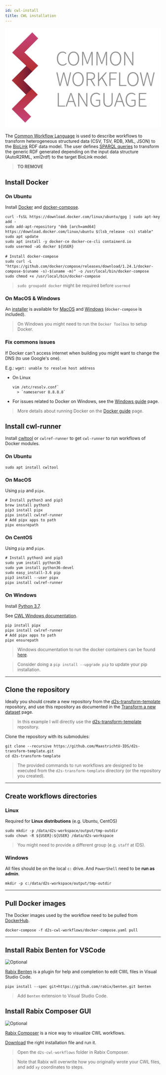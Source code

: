 ```yaml
---
id: cwl-install
title: CWL installation
---
```


[![](/img/CWL_logo.png)](https://www.commonwl.org/)

The [Common Workflow Language](https://www.commonwl.org/) is used to describe workflows to transform heterogeneous structured data (CSV, TSV, RDB, XML, JSON) to the [BioLink](https://biolink.github.io/biolink-model/docs/) RDF data model. The user defines [SPARQL queries](https://github.com/MaastrichtU-IDS/d2s-transform-template/blob/master/mapping/pharmgkb/insert-pharmgkb.rq) to transform the generic RDF generated depending on the input data structure (AutoR2RML, xml2rdf) to the target BioLink model.

> **TO REMOVE**

## Install Docker

### On Ubuntu

Install [Docker](https://docs.docker.com/install/linux/docker-ce/ubuntu/) and [docker-compose](https://docs.docker.com/compose/install/).

```shell
curl -fsSL https://download.docker.com/linux/ubuntu/gpg | sudo apt-key add -
sudo add-apt-repository "deb [arch=amd64] https://download.docker.com/linux/ubuntu $(lsb_release -cs) stable"
sudo apt update
sudo apt install -y docker-ce docker-ce-cli containerd.io
sudo usermod -aG docker ${USER}

# Install docker-compose
sudo curl -L "https://github.com/docker/compose/releases/download/1.24.1/docker-compose-$(uname -s)-$(uname -m)" -o /usr/local/bin/docker-compose
sudo chmod +x /usr/local/bin/docker-compose
```

> `sudo groupadd docker` might be required before `usermod`

### On MacOS & Windows

An [installer](https://hub.docker.com/?overlay=onboarding) is available for [MacOS](https://docs.docker.com/docker-for-mac/install/) and [Windows](https://docs.docker.com/docker-for-windows/install/) (`docker-compose` is included).

> On Windows you might need to run the `Docker Toolbox` to setup Docker.

### Fix commons issues

If Docker can't access internet when building you might want to change the DNS (to use Google's one). 

E.g.: `wget: unable to resolve host address`

* On Linux

  ```shell
  vim /etc/resolv.conf`
  	> `nameserver 8.8.8.8`
  ```

* For issues related to Docker on Windows, see the [Windows guide](docs/guide-windows) page.

> More details about running Docker on the [Docker guide](/docs/docker-guide) page.


## Install cwl-runner

Install [cwltool](https://github.com/common-workflow-language/cwltool#install) or `cwlref-runner` to get `cwl-runner` to run workflows of Docker modules.

### On Ubuntu

```shell
sudo apt install cwltool
```

### On MacOS

Using `pip` and `pipx`.

```shell
# Install python3 and pip3
brew install python3
pip3 install pipx
pipx install cwlref-runner
# Add pipx apps to path
pipx ensurepath
```

### On CentOS

Using `pip` and `pipx`.

```shell
# Install python3 and pip3
sudo yum install python36
sudo yum install python36-devel
sudo easy_install-3.6 pip
pip3 install --user pipx
pipx install cwlref-runner
```

### On Windows

Install [Python 3.7](https://www.python.org/ftp/python/3.7.5/python-3.7.5-amd64.exe).

See [CWL Windows documentation](https://github.com/common-workflow-language/cwltool/blob/master/windowsdoc.md).

```shell
pip install pipx
pipx install cwlref-runner
# Add pipx apps to path
pipx ensurepath
```

> Windows documentation to run the docker containers can be found [here](/docs/guide-windows).

> Consider doing a `pip install --upgrade pip` to update your pip installation.

---

## Clone the repository

Ideally you should create a new repository from the [d2s-transform-template](https://github.com/MaastrichtU-IDS/d2s-transform-template) repository, and use this repository as documented in the [Transform a new dataset](/docs/d2s-new-dataset) page.

> In this example I will directly use the [d2s-transform-template](https://github.com/MaastrichtU-IDS/d2s-transform-template) repository.

Clone the repository with its submodules:

```shell
git clone --recursive https://github.com/MaastrichtU-IDS/d2s-transform-template.git
cd d2s-transform-template
```

> The  provided commands to run workflows are designed to be executed from the `d2s-transform-template` directory (or the repository you created).

---

## Create workflows directories

### Linux

Required for **Linux distributions** (e.g. Ubuntu, CentOS)

```shell
sudo mkdir -p /data/d2s-workspace/output/tmp-outdir
sudo chown -R ${USER}:${USER} /data/d2s-workspace
```

> You might need to provide a different group (e.g. `staff` at IDS).

### Windows

All files should be on the local `c:` drive. And `PowerShell` need to be **run as admin**.  

```shell
mkdir -p c:/data/d2s-workspace/output/tmp-outdir
```

---

## Pull Docker images

The Docker images used by the workflow need to be pulled from [DockerHub](https://hub.docker.com/u/umids).

```shell
docker-compose -f d2s-cwl-workflows/docker-compose.yaml pull
```

---

## Install Rabix Benten for VSCode

![Optional](https://img.shields.io/static/v1?label=module&message=Optional&color=blue)

[Rabix Benten](https://github.com/rabix/benten) is a plugin for help and completion to edit CWL files in Visual Studio Code.

```shell
pipx install --spec git+https://github.com/rabix/benten.git benten
```

> Add `Benten` extension to Visual Studio Code.

## Install Rabix Composer GUI

![Optional](https://img.shields.io/static/v1?label=module&message=Optional&color=blue)

[Rabix Composer](https://rabix.io/) is a nice way to visualize CWL workflows.

[Download](https://github.com/rabix/composer/releases) the right installation file and run it.

> Open the `d2s-cwl-workflows` folder in Rabix Composer.

> Note that Rabix will overwrite how you originally wrote your CWL files, and add `xy` coordinates to steps.